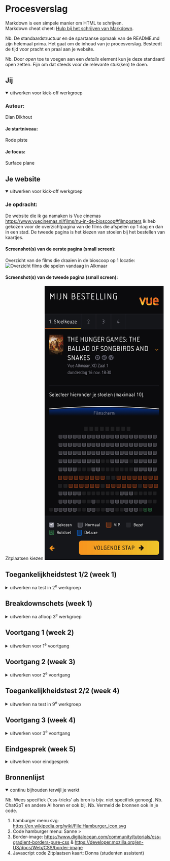 # Procesverslag
Markdown is een simpele manier om HTML te schrijven.  
Markdown cheat cheet: [Hulp bij het schrijven van Markdown](https://github.com/adam-p/markdown-here/wiki/Markdown-Cheatsheet).

Nb. De standaardstructuur en de spartaanse opmaak van de README.md zijn helemaal prima. Het gaat om de inhoud van je procesverslag. Besteedt de tijd voor pracht en praal aan je website.

Nb. Door *open* toe te voegen aan een *details* element kun je deze standaard open zetten. Fijn om dat steeds voor de relevante stuk(ken) te doen.





## Jij

<details open>
  <summary>uitwerken voor kick-off werkgroep</summary>

  ### Auteur:
  Dian Dikhout

  #### Je startniveau:
  Rode piste

  #### Je focus:
  Surface plane
 
</details>





## Je website

<details open>
  <summary>uitwerken voor kick-off werkgroep</summary>

  ### Je opdracht:
  De website die ik ga namaken is Vue cinemas    https://www.vuecinemas.nl/films/nu-in-de-bioscoop#filmposters
  Ik heb gekozen voor de overzichtpagina van de films die afspelen op 1 dag en dan in een stad. De tweede pagina is het kiezen van stoelen bij het bestellen van kaartjes.

  #### Screenshot(s) van de eerste pagina (small screen): 
  Overzicht van de films die draaien in de bioscoop op 1 locatie:
  <img src="readme-images/overzicht.jpg" width="375px" alt="Overzicht films die spelen vandaag in Alkmaar">

  #### Screenshot(s) van de tweede pagina (small screen):
  Zitplaatsen kiezen
  <img src="readme-images/film-stoelkeuze.jpg" width="375px" alt="Zitplaatsen kiezen van de film The Marvels">

</details>



## Toegankelijkheidstest 1/2 (week 1)

<details>
  <summary>uitwerken na test in 2<sup>e</sup> werkgroep</summary>

  ### Bevindingen
  Lijst met je bevindingen die in de test naar voren kwamen:
  Wat mij is opgevallen is dat je niet gemakkelijk de bestelling kan annuleren bij Vue.

  Slechtzienden:
  Grijzen teksten of icoontjes op een zwarte achtergrond van de website zie je niet goed als je slechtziend bent, bijvoorbeeld met vlekken voor je ogen. Witte tekst op gele button is ook amper te lezen. De teksten moeten niet te klein zijn. De stoelen die bezet zijn zijn niet zichtbaar en vallen weg met de achtergrond. Het lijkt dus alsof de stoelen kaart niet compleet is. Aan de ene kant is dit handig omdat de bezoekers er toch niet op kunnen klikken wegens reservering maar het kan wel fijn zijn voor slechtzienden om te weten dat er wel stoelen tussen zitten en verduidelijking hebben dat ze bezet zijn. Zij zoudenmisschien juist wel daar n het midden willen zitten.

  Gele bril: 
  De kleuren groen en blauw is niet meer te onderscheiden (stoel keuze). Ze veranderen alle twee in dezelfde kleur.

  Verteller op windows:
  De website leest van boven naar beneden. Het heeft aan de bovenkant een pop-up dat je kan sluiten. Als die niet is afgesloten dan kan ik niet naar een volgende kop omdat die niet volgens verteller bestaat.
  De overszichts pagina van de films die afspelen op een dag worden gezien als een heading maar daar neemt hij ook gelijk de sub kopjes en tijden mee van de buttons. Ook zegt hij 1 van 16 in de plaats van heading 1. Het is trouwens een H2 in de code.
  Flim pagina leest hij de tijden van de buttons wel op maar zegt niet de dag. Dit gebeurt ook als ik met de pijlen alleen navigeer en niet alleen de links. Verder als ik met de pijl keys navigeer voor tijden van 1 film dan gaat hij van beneden naar boven en moet ik eerst alle links van de voeter langs.
  De Engelse tekst, terwijl het in het Nederlands word voorgelezen, klinkt niet juist en is erg verwarrend. Vooral de film titels. Je weet niet goed wat er voorgelezen wordt. Veel films hebben een Engelse titel. Dus misschien een alt tekst met titels in het nederlands?

</details>



## Breakdownschets (week 1)

<details>
  <summary>uitwerken na afloop 3<sup>e</sup> werkgroep</summary>

  ### de hele pagina met dynamisch delen: 
  <img src="readme-images/notaties.jpg" width="375px" alt="breakdown van de hele pagina">


</details>





## Voortgang 1 (week 2)

<details>
  <summary>uitwerken voor 1<sup>e</sup> voortgang</summary>

  ### Stand van zaken
  
  Met het opbouwen van de website ben ik eerst begonnen met alle content in de html te zetten van beide pagina's. Nadat dat klaar was bn ik pas begonnen met het opmaken van de site met css.

  Het duurde een tijd voordat ik de foto van de film en de titel + de links van de tijden naast elkaar kreeg. Ik ben er uiteindelijk achter gekomen dat ik ze apart in een section moest zetten en door middel van flexbox en grid ze naast elkaar heb gekregen. Nu heb ik alleen het probleem dat niet alle titels gelijk naast de film poster heb staan. Er zitten rare tabs in (zie foto).<br>
  <img src="readme-images/overzicht-naast-elkaar.png" width="375px" alt="de secties met links de filmposter en rechts de titel van de film samen met de tijden knopen">

  Doordat ik ben gaan vormgeven met mobile first ziet het er wel goed uit op iPhone 8 formaat maar website formaat werdt alles op elkaar gecompressed. <br>
  <img src="readme-images/mobiel-overzicht-v1.png" width="375px" alt="Eerste vormgeving film sections van de film overzicht pagina"><br>
  <img src="readme-images/compressie-films-desktop.png" width="375px" alt="Eerste vormgeving film sections van de film overzicht pagina">

  Het bleek dus dat ik niet had aangegeven op welke column de list item moest beginnen. Dit heb ik nu wel aangegeven in de css bij de li met grid-column-start: 1;. Dit zet nu ook op groter scherm formaat de films onder elkaar. <br>
  <img src="readme-images/film-overzicht-onder-elkaar.png" width="375px" alt="Groot scherm formaat waar de films nu onder elkaar zijn geplaatst">


  ### Agenda voor meeting
  samen met je groepje opstellen

  | Dian Dikhout    | Famke Mulder    | Quinty Caspers  | Niels       |
  |             | ---                | ---          | ---              |
  | dit bespreken  | en dit             | en ik dit    | en dan ik dat    |
  | en dat ook nog | dit als er tijd is | nog een punt | dit wil ik zeker |
  | ...            | ...                | ...          | ...              |


  ### Verslag van meeting
  hier na afloop snel de uitkomsten van de meeting vastleggen

  - De tabs look kwam doordat ik niet had aangegeven wat voor colomn het was (grid-template-columns: auto 1fr;).
  - Ik moet nog de javascript opdracht doen. deze is belangrijk en hoor ik te snappen voor bijvoorbeeld het hamburgermenu.
  - Ik loop blijkbaar voor met de opdracht. Ik hoefde alleen de html af te hebben en het hoefde nog niet vormgegeven te zijn met css. Het belangrijkst was dat ik alle opdrachten had gedaan zodat ik de code snap.
  - ...

</details>





## Voortgang 2 (week 3)

<details>
  <summary>uitwerken voor 2<sup>e</sup> voortgang</summary>

  ### Stand van zaken
  Ik heb een hamburger menu gemaakt met javascript en css en ziet er ook goed uit aleen hierdoor is mijn footer wel verdwenen


  ### Agenda voor meeting
  samen met je groepje opstellen: we hebben allemaal zelf losse vragen van elkaar af.

  | Dian     
  - Scroll horizontaal werkt niet. Alleen verticaal.
  - Footer van de overzichts pagina verdwenen. Hoe kan je aleen de navigatie aanspreken op 1 pagina en die in de header staat?
  - Hoe kan ik het best de stoelen van de zaal maken zodat je er ook nog op kan klikken?
  - Hoe kan ik een dropdown maken voor meer informatie?


  ### Verslag van meeting
  hier na afloop snel de uitkomsten van de meeting vastleggen

  - Er staat een flexbox op de section en ik geef een width aan van 100% dat meestal juist goed is maar in dit geval wil ik m buiten de pagina hebben dus kan ik het beter aanspreken met em of pixels.
  - De navigatie moet ik specifieker aanspreken in de css en javascript. Zelf ben ik erachter gekomen dat ik in de css body:not(.ticket) kan zetten waardoor dejavascript code de navigatie op de ticket pagina niet pakt.
  - Donna (de studenten assistent) deelt met mij een specifieke code met javascript dat afbeeldingen automatisch dubliceerd. Met css moet ik dan alleen de plaatsing aangeven. anders is het t verstandigst om het gewoon 1 afbeelding van te maken.
  - Voor de dropdown heb je de html code 'details' die ik hier gemakkelijk voor kan gebruiken.
- ...

</details>





## Toegankelijkheidstest 2/2 (week 4)

<details>
  <summary>uitwerken na test in 9<sup>e</sup> werkgroep</summary>

  ### Bevindingen
  tab werkt anders in de screen reader dan bij selecteren van de headers. Ook leest hij alles gelijk door in die sectie. Dit is een feature in de screen reader. Verder werkt mijn tabs naar linkjes wel in google chrome maar de rest van de toetsen niet. In Firefox werkt het wel (voorlezen van de h1, links en doorheen gaan met pijltjes) maar deze leest hij voor terwijl ze achter het sticky menu staan. Voor blinden die de reader gebruiken is dit niet heel erg.

  verder leest hij wel alle links dubbel op. Dit betekend de text die erin staat en de volledige browser link. Waarom? geen idee.

</details>





## Voortgang 3 (week 4)

<details>
  <summary>uitwerken voor 3<sup>e</sup> voortgang</summary>

  ### Stand van zaken
  hier dit ging goed & dit was lastig (neem ook screenshots op van delen van je website en code)


  ### Agenda voor meeting
  samen met je groepje opstellen

  | student 1      | student 2          | student 3    | student 4        |
  | ---            | ---                | ---          | ---              |
  | dit bespreken  | en dit             | en ik dit    | en dan ik dat    |
  | en dat ook nog | dit als er tijd is | nog een punt | dit wil ik zeker |
  | ...            | ...                | ...          | ...              |


  ### Verslag van meeting
  hier na afloop snel de uitkomsten van de meeting vastleggen

  - punt 1
  - punt 2
  - nog een punt
  - ...

</details>





## Eindgesprek (week 5)

<details>
  <summary>uitwerken voor eindgesprek</summary>

  ### Je uitkomst - karakteristiek screenshots:
  <img src="readme-images/dummy-plaatje.jpg" width="375px" alt="uitomst opdracht 1">


  ### Dit ging goed/Heb ik geleerd: 
  Korte omschrijving met plaatjes

  <img src="readme-images/dummy-plaatje.jpg" width="375px" alt="top">


  ### Dit was lastig/Is niet gelukt:
  Korte omschrijving met plaatjes

  <img src="readme-images/dummy-plaatje.jpg" width="375px" alt="bummer">
</details>





## Bronnenlijst

<details open>
  <summary>continu bijhouden terwijl je werkt</summary>

  Nb. Wees specifiek ('css-tricks' als bron is bijv. niet specifiek genoeg). 
  Nb. ChatGpT en andere AI horen er ook bij.
  Nb. Vermeld de bronnen ook in je code.

  1. hamburger menu svg: https://en.wikipedia.org/wiki/File:Hamburger_icon.svg
  2. Code hamburger menu: Sanne > 
  3. Border-image: https://www.digitalocean.com/community/tutorials/css-gradient-borders-pure-css & https://developer.mozilla.org/en-US/docs/Web/CSS/border-image
  4. Javascript code Zitplaatsen kaart: Donna (studenten assistent)

</details>
